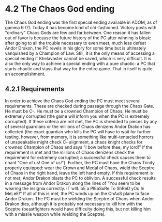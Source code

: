 # 4.2 The Chaos God ending

The Chaos God ending was the first special ending available in ADOM, as of gamma 6 (?). 
Today it has become kind of old-fashioned. Victory posts with "ordinary" Chaos Gods are few 
and far between. One reason it has fallen out of favor is because the future history of the 
PC after winning is bleak: after going to all the trouble necessary to even meet, much less 
defeat Andor Drakon, the PC revels in his glory for some time but is ultimately vanquished 
by a Champion of Law. Still, it is the only means of accessing a special ending if 
Khelavaster cannot be saved, which is very difficult. It is also the only way to achieve a 
special ending with a pure chaotic: a PC that starts chaotic and stays that way for the 
entire game. That in itself is quite an accomplishment.

## 4.2.1 Requirements

In order to achieve the Chaos God ending the PC must meet several requirements. These are 
checked during passage through the Chaos Gate. He must be C-. He must be a crowned Champion 
of Chaos. He must be extremely corrupted (the game will inform you when the PC is extremely 
corrupted). If these criteria are not met, the PC is shredded to pieces by any of several 
guardians or the millions of Chaos denizens Andor Drakon has collected (the exact guardian 
who kills the PC will have to wait for further testing, however, from memory, it is 
something like multi-tentacled horrors of unspeakable might check C- alignment, a chaos 
knight checks for crowned Champion of Chaos and says "I bow before thee, my lord!" if the 
requirement is met and the millions of Chaos denizens check the requirement for extremely 
corrupted; a successful check causes them to chant "One of us! One of us!"). Further, the 
PC must have the Chaos Trinity properly equipped: wear the Crown and Medal of Chaos, wield 
the Sceptre of Chaos in the right hand, leave the left hand empty. If this requirement is 
not met, Andor Drakon blasts the PC to oblivion. A successful check results in a message 
from Andor Drakon along the lines of "You seem to be wearing the insignia correctly. iT 
wIlL bE a PlEaSuRe To ShReD yOu In MeLeE!" If all of this is met, the PC winds up on the 
ChAoS plane to face Andor Drakon. The PC must be wielding the Sceptre of Chaos when Andor 
Drakon dies, although it is probably not necessary to kill him with the Sceptre 
(beastfighters would have difficulty doing this, but not killing him with a missile weapon 
while wielding the Sceptre).

